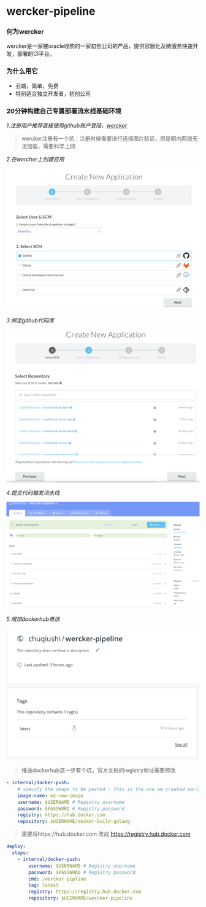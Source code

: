 # wercker-pipeline

### 何为wercker
wercker是一家被oracle收购的一家初创公司的产品，提供容器化及微服务快速开发，部署的CI平台。

### 为什么用它

* 云端，简单，免费
* 特别适合独立开发者，初创公司

### 20分钟构建自己专属部署流水线基础环境
*1.注册用户推荐直接使用github账户登陆，[wercker](https://app.wercker.com/)*

> wercker注册有一个坑：注册时候需要进行选择图片验证，但是朝内网络无法加载，需要科学上网

*2.在wercher上创建应用*

![创建应用](https://raw.githubusercontent.com/CoderEthanChu/wercker-pipeline/master/illustration/create.png)

*3.绑定github代码库*

![绑定代码库](https://raw.githubusercontent.com/CoderEthanChu/wercker-pipeline/master/illustration/bind.png)

*4.提交代码触发流水线*

![触发流水线](https://raw.githubusercontent.com/CoderEthanChu/wercker-pipeline/master/illustration/run.png)

*5.增加dockerhub推送*

![dockerhub](https://raw.githubusercontent.com/CoderEthanChu/wercker-pipeline/master/illustration/dockerhub.png)

> 推送dockerhub这一步有个坑，官方文档的registry地址需要修改
```yaml
- internal/docker-push:
    # specify the image to be pushed - this is the one we created earlier
    image-name: my-new-image
    username: $USERNAME # Registry username
    password: $PASSWORD # Registry password
    registry: https://hub.docker.com
    repository: $USERNAME/docker-build-golang
```

> 需要将https://hub.docker.com 改成 https://registry.hub.docker.com
```yaml
deploy:
  steps:
    - internal/docker-push:
        username: $USERNAME # Registry username
        password: $PASSWORD # Registry password
        cmd: /wercker-pipline
        tag: latest
        registry: https://registry.hub.docker.com
        repository: $USERNAME/wercker-pipeline
```